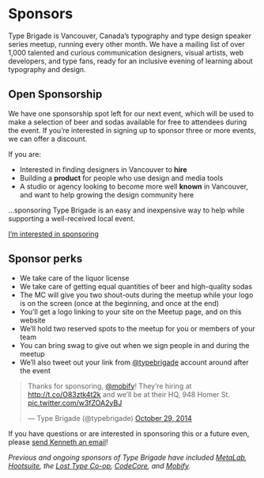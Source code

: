 # Sponsors

Type Brigade is Vancouver, Canada’s typography and type design speaker series meetup, running every other month. We have a mailing list of over 1,000 talented and curious communication designers, visual artists, web developers, and type fans, ready for an inclusive evening of learning about typography and design.

## Open Sponsorship

We have one sponsorship spot left for our next event, which will be used to make a selection of beer and sodas available for free to attendees during the event. If you’re interested in signing up to sponsor three or more events, we can offer a discount.

If you are:

- Interested in finding designers in Vancouver to __hire__
- Building a __product__ for people who use design and media tools
- A studio or agency looking to become more well __known__ in Vancouver, and want to help growing the design community here

…sponsoring Type Brigade is an easy and inexpensive way to help while supporting a well-received local event.

<a href="mailto:kenneth@typebrigade.com?subject=Sponsorship" class="button button--small">I’m interested in sponsoring</a>

## Sponsor perks

- We take care of the liquor license
- We take care of getting equal quantities of beer and high-quality sodas
- The MC will give you two shout-outs during the meetup while your logo is on the screen (once at the beginning, and once at the end)
- You’ll get a logo linking to your site on the Meetup page, <!-- , in meetup emails announcement to our mailing list, --> and on this website
- We’ll hold two reserved spots to the meetup for you or members of your team
- You can bring swag to give out when we sign people in and during the meetup
- We’ll also tweet out your link from [@typebrigade](https://twitter.com/typebrigade) account around after the event

<blockquote class="twitter-tweet" lang="en"><p lang="en" dir="ltr">Thanks for sponsoring, <a href="https://twitter.com/mobify">@mobify</a>! They’re hiring at <a href="http://t.co/O83ztk4t2k">http://t.co/O83ztk4t2k</a> and we’ll be at their HQ, 948 Homer St. <a href="http://t.co/w3fZOA2yBJ">pic.twitter.com/w3fZOA2yBJ</a></p>&mdash; Type Brigade (@typebrigade) <a href="https://twitter.com/typebrigade/status/527505513530290176">October 29, 2014</a></blockquote>
<script async src="//platform.twitter.com/widgets.js" charset="utf-8"></script>

If you have questions or are interested in sponsoring this or a future even, please [send Kenneth an email](mailto:kenneth@typebrigade.com)!

_Previous and ongoing sponsors of Type Brigade have included [MetaLab](http://metalab.co), [Hootsuite](http://hootsuite.com), the [Lost Type Co-op](http://losttype.com), [CodeCore](http://codecore.ca), and [Mobify](http://mobify.com/jobs)._

<!--

***

## Our Sponsors

<!--

[![Chloi’s logo](../images/sponsor-chloi.svg)](http://chloi.io)

[Chloi Inc.](http://chloi.io) builds next-generation web and mobile experiences, and loves working with designers that care about type. Type Brigade would not be possible without their support, and mentorship through sibling meetups [CSS Brigade](http://cssbrigade.com) and [Node Brigade](http://meetup.com/node-brigade-vancouver).


[![Mobify’s logo](../images/sponsor-mobify.svg)](http://mobify.com/jobs)

[Mobify](http://mobify.com/jobs) makes the web a fast and responsive experience on all mobile devices. They know how to take care of space, whether it’s getting type to look great on small screens, or taking care of our space for Type Brigade. Thanks to Mobify for letting us use their wonderful headquarters.

[![Port Paper Co.’s logo](../images/sponsor-port-paper-co.svg)](http://www.portpaperco.com/)

[Port Paper Co.](http://www.portpaperco.com) are a custom letterpress studio and producer of fine paper goods. Print like it's 1450 all over again! Type Brigade’s custom-lettered print is carefully letter-pressed by Port Paper Co. We highly reccomend you get in touch with them for your wedding, commercial, or other letterpress needs.


-->
